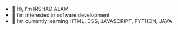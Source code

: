 - 👋 Hi, I’m IRSHAD ALAM
- 👀 I’m interested in sofware development
- 🌱 I’m currently learning HTML, CSS, JAVASCRIPT, PYTHON, JAVA

<!---
IR980/IR980 is a ✨ special ✨ repository because its `README.md` (this file) appears on your GitHub profile.
You can click the Preview link to take a look at your changes.
--->

